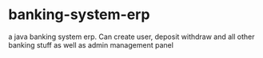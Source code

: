 # banking-system-erp
a java banking system erp. Can create user, deposit withdraw and all other banking stuff as well as admin management panel

